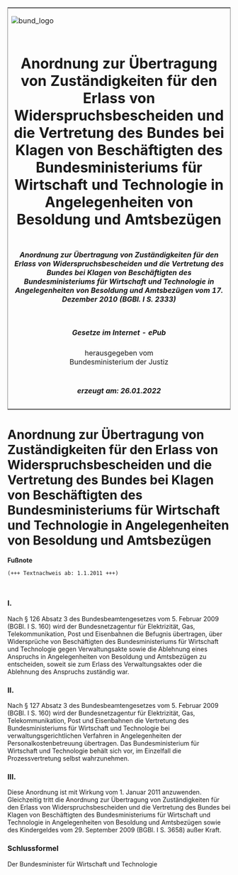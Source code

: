 <span id="DECKBLATT.html"></span>

<table border="0" frame="border" width="100%">

<tr valign="top">

<td align="left">

![bund\_logo](BfJ_2021_Web_de_de.gif)

</td>

<td align="right">

 

</td>

</tr>

<tr align="center" valign="middle">

<td colspan="2">

# Anordnung zur Übertragung von Zuständigkeiten für den Erlass von Widerspruchsbescheiden und die Vertretung des Bundes bei Klagen von Beschäftigten des Bundesministeriums für Wirtschaft und Technologie in Angelegenheiten von Besoldung und Amtsbezügen

</td>

</tr>

<tr align="center" valign="middle">

<td colspan="2">

##### Anordnung zur Übertragung von Zuständigkeiten für den Erlass von Widerspruchsbescheiden und die Vertretung des Bundes bei Klagen von Beschäftigten des Bundesministeriums für Wirtschaft und Technologie in Angelegenheiten von Besoldung und Amtsbezügen vom 17. Dezember 2010 (BGBl. I S. 2333)

</td>

</tr>

<tr align="center" valign="middle">

<td colspan="2">

  
  

##### Gesetze im Internet - ePub  
  
herausgegeben vom  
Bundesministerium der Justiz

</td>

</tr>

<tr align="center" valign="bottom">

<td colspan="2">

  
  

##### erzeugt am: 26.01.2022

</td>

</tr>

</table>

<span id="BJNR233300010.html"></span>

# Anordnung zur Übertragung von Zuständigkeiten für den Erlass von Widerspruchsbescheiden und die Vertretung des Bundes bei Klagen von Beschäftigten des Bundesministeriums für Wirtschaft und Technologie in Angelegenheiten von Besoldung und Amtsbezügen

<div>

  
**Fußnote**

<div class="jnhtml">

<div>

<div class="jurAbsatz">

  

``` 
(+++ Textnachweis ab: 1.1.2011 +++)

 
```

</div>

</div>

</div>

</div>

<span id="BJNR233300010BJNE000100000.html"></span>

### I.  

<div>

<div class="jnhtml">

<div>

<div class="jurAbsatz">

Nach § 126 Absatz 3 des Bundesbeamtengesetzes vom 5. Februar 2009 (BGBl.
I S. 160) wird der Bundesnetzagentur für Elektrizität, Gas,
Telekommunikation, Post und Eisenbahnen die Befugnis übertragen, über
Widersprüche von Beschäftigten des Bundesministeriums für Wirtschaft und
Technologie gegen Verwaltungsakte sowie die Ablehnung eines Anspruchs in
Angelegenheiten von Besoldung und Amtsbezügen zu entscheiden, soweit sie
zum Erlass des Verwaltungsaktes oder die Ablehnung des Anspruchs
zuständig war.

</div>

</div>

</div>

</div>

<span id="BJNR233300010BJNE000200000.html"></span>

### II.  

<div>

<div class="jnhtml">

<div>

<div class="jurAbsatz">

Nach § 127 Absatz 3 des Bundesbeamtengesetzes vom 5. Februar 2009 (BGBl.
I S. 160) wird der Bundesnetzagentur für Elektrizität, Gas,
Telekommunikation, Post und Eisenbahnen die Vertretung des
Bundesministeriums für Wirtschaft und Technologie bei
verwaltungsgerichtlichen Verfahren in Angelegenheiten der
Personalkostenbetreuung übertragen. Das Bundesministerium für Wirtschaft
und Technologie behält sich vor, im Einzelfall die Prozessvertretung
selbst wahrzunehmen.

</div>

</div>

</div>

</div>

<span id="BJNR233300010BJNE000300000.html"></span>

### III.  

<div>

<div class="jnhtml">

<div>

<div class="jurAbsatz">

Diese Anordnung ist mit Wirkung vom 1. Januar 2011 anzuwenden.
Gleichzeitig tritt die Anordnung zur Übertragung von Zuständigkeiten für
den Erlass von Widerspruchsbescheiden und die Vertretung des Bundes bei
Klagen von Beschäftigten des Bundesministeriums für Wirtschaft und
Technologie in Angelegenheiten von Besoldung und Amtsbezügen sowie des
Kindergeldes vom 29. September 2009 (BGBl. I S. 3658) außer Kraft.

</div>

</div>

</div>

</div>

<span id="BJNR233300010BJNE000400000.html"></span>

### Schlussformel  

<div>

<div class="jnhtml">

<div>

<div class="jurAbsatz">

<span class="SP">Der Bundesminister für Wirtschaft und
Technologie</span>

</div>

</div>

</div>

</div>
